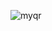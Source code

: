 ![myqr](https://github.com/am23mylcusd/Signease/assets/132395346/1a2097fa-519a-454e-ab00-57eb05c5cf02)
